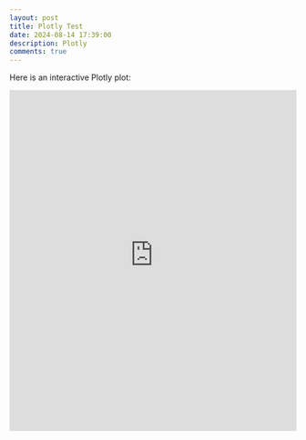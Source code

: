 ```yaml
---
layout: post
title: Plotly Test
date: 2024-08-14 17:39:00
description: Plotly
comments: true
---
```


Here is an interactive Plotly plot:
<iframe src="https://naponjatusripitak.github.io/assets/html/plot.html" width="100%" height="600" frameborder="0"></iframe>
